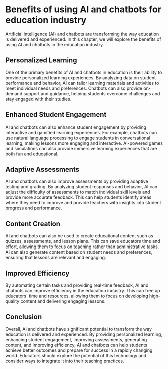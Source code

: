 Benefits of using AI and chatbots for education industry
=============================================================================================================

Artificial intelligence (AI) and chatbots are transforming the way education is delivered and experienced. In this chapter, we will explore the benefits of using AI and chatbots in the education industry.

Personalized Learning
---------------------

One of the primary benefits of AI and chatbots in education is their ability to provide personalized learning experiences. By analyzing data on student performance and behavior, AI can tailor learning materials and activities to meet individual needs and preferences. Chatbots can also provide on-demand support and guidance, helping students overcome challenges and stay engaged with their studies.

Enhanced Student Engagement
---------------------------

AI and chatbots can also enhance student engagement by providing interactive and gamified learning experiences. For example, chatbots can use natural language processing to engage students in conversational learning, making lessons more engaging and interactive. AI-powered games and simulations can also provide immersive learning experiences that are both fun and educational.

Adaptive Assessments
--------------------

AI and chatbots can also improve assessments by providing adaptive testing and grading. By analyzing student responses and behavior, AI can adjust the difficulty of assessments to match individual skill levels and provide more accurate feedback. This can help students identify areas where they need to improve and provide teachers with insights into student progress and performance.

Content Creation
----------------

AI and chatbots can also be used to create educational content such as quizzes, assessments, and lesson plans. This can save educators time and effort, allowing them to focus on teaching rather than administrative tasks. AI can also generate content based on student needs and preferences, ensuring that lessons are relevant and engaging.

Improved Efficiency
-------------------

By automating certain tasks and providing real-time feedback, AI and chatbots can improve efficiency in the education industry. This can free up educators' time and resources, allowing them to focus on developing high-quality content and delivering engaging lessons.

Conclusion
----------

Overall, AI and chatbots have significant potential to transform the way education is delivered and experienced. By providing personalized learning, enhancing student engagement, improving assessments, generating content, and improving efficiency, AI and chatbots can help students achieve better outcomes and prepare for success in a rapidly changing world. Educators should explore the potential of this technology and consider ways to integrate it into their teaching practices.
